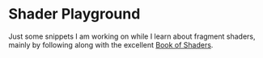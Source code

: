 # Shader Playground

Just some snippets I am working on while I learn about fragment shaders, mainly by following along with the excellent [Book of Shaders](https://thebookofshaders.com).
